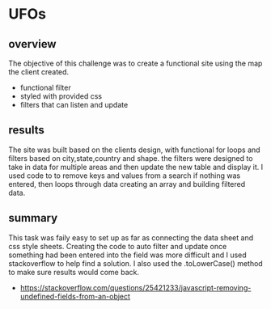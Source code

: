 # UFOs

## overview
The objective of this challenge was to create a functional site using the map the client created.
- functional filter
- styled with provided css
- filters that can listen and update
## results
The site was built based on the clients design, with functional for loops and filters based on city,state,country and shape.
the filters were designed to take in data for multiple areas and then update the new table and display it. I used code to to remove keys and values from 
a search if nothing was entered, then loops through data creating an array and building filtered data.
## summary
This task was faily easy to set up as far as connecting the data sheet and css style sheets. Creating the code to auto filter 
and update once something had been entered into the field was more difficult and I used stackoverflow to help find a solution.
I also used the .toLowerCase() method to make sure results would come back.


- https://stackoverflow.com/questions/25421233/javascript-removing-undefined-fields-from-an-object